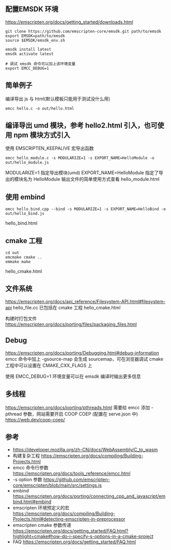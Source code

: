 ## 配置EMSDK 环境

https://emscripten.org/docs/getting_started/downloads.html
```
git clone https://github.com/emscripten-core/emsdk.git path/to/emsdk
export EMSDK=path/to/emsdk
source $EMSDK/emsdk_env.sh

emsdk install latest
emsdk activate latest

# 调试 emsdk 命令可以加上该环境变量
export EMCC_DEBUG=1
```

## 简单例子

编译导出 js 与 html(默认模板只能用于测试没什么用)
```
emcc hello.c -o out/hello.html
```

## 编译导出 umd 模块，参考 hello2.html 引入，也可使用 npm 模块方式引入
使用 EMSCRIPTEN_KEEPALIVE 宏导出函数
```
emcc hello_module.c -s MODULARIZE=1 -s EXPORT_NAME=HelloModule -o out/hello_module.js
```
MODULARIZE=1 指定导出模块(umd)
EXPORT_NAME=HelloModule 指定了导出的模块名为 HelloModule
输出文件的简单使用方式查看 hello_module.html

## 使用 embind
```
emcc hello_bind.cpp --bind -s MODULARIZE=1 -s EXPORT_NAME=HelloBind -o out/hello_bind.js
```
hello_bind.html

## cmake 工程

```
cd out
emcmake cmake ..
emmake make
```
hello_cmake.html

## 文件系统
https://emscripten.org/docs/api_reference/Filesystem-API.html#filesystem-api
hello_file.cc 已包括在 cmake 工程
hello_cmake.html

构建时打包文件 https://emscripten.org/docs/porting/files/packaging_files.html

## Debug
https://emscripten.org/docs/porting/Debugging.html#debug-information
emcc 命令中加上 -gsource-map 会生成 sourcemap，可在浏览器调试
cmake 工程中可以设置在 CMAKE_CXX_FLAGS 上

使用 EMCC_DEBUG=1 环境变量可以在 emsdk 编译时输出更多信息

## 多线程
https://emscripten.org/docs/porting/pthreads.html
需要给 emcc 添加 -pthread 参数，网站需要开启 COOP COEP (配置在 serve.json 中)
https://web.dev/coop-coep/

## 参考

- https://developer.mozilla.org/zh-CN/docs/WebAssembly/C_to_wasm
- 构建复杂工程 https://emscripten.org/docs/compiling/Building-Projects.html
- emcc 命令行参数 https://emscripten.org/docs/tools_reference/emcc.html
- -s option 参数 https://github.com/emscripten-core/emscripten/blob/main/src/settings.js
- embind https://emscripten.org/docs/porting/connecting_cpp_and_javascript/embind.html#embind
- emscripten 环境预定义的宏 https://emscripten.org/docs/compiling/Building-Projects.html#detecting-emscripten-in-preprocessor
- emscripten cmake 参数传递 https://emscripten.org/docs/getting_started/FAQ.html?highlight=cmake#how-do-i-specify-s-options-in-a-cmake-project
- FAQ https://emscripten.org/docs/getting_started/FAQ.html